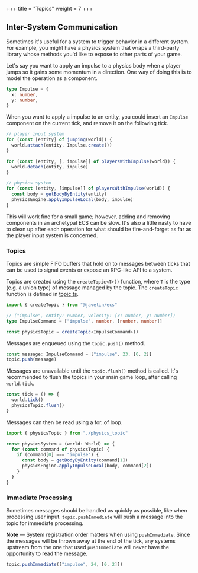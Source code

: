 +++
title = "Topics"
weight = 7
+++

## Inter-System Communication

Sometimes it's useful for a system to trigger behavior in a different system. For example, you might have a physics system that wraps a third-party library whose methods you'd like to expose to other parts of your game.

Let's say you want to apply an impulse to a physics body when a player jumps so it gains some momentum in a direction. One way of doing this is to model the operation as a component.

```typescript
type Impulse = {
  x: number,
  y: number,
}
```

When you want to apply a impulse to an entity, you could insert an `Impulse` component on the current tick, and remove it on the following tick.

```typescript
// player input system
for (const [entity] of jumping(world)) {
  world.attach(entity, Impulse.create())
}

for (const [entity, [, impulse]] of playersWithImpulse(world)) {
  world.detach(entity, impulse)
}
```

```typescript
// physics system
for (const [entity, [impulse]] of playersWithImpulse(world)) {
  const body = getBodyByEntity(entity)
  physicsEngine.applyImpulseLocal(body, impulse)
}
```

This will work fine for a small game; however, adding and removing components in an archetypal ECS can be slow. It's also a little nasty to have to clean up after each operation for what should be fire-and-forget as far as the player input system is concerned.

### Topics

Topics are simple FIFO buffers that hold on to messages between ticks that can be used to signal events or expose an RPC-like API to a system.

Topics are created using the `createTopic<T>()` function, where `T` is the type (e.g. a union type) of message managed by the topic. The `createTopic` function is defined in [topic.ts](https://github.com/3mcd/javelin/blob/master/packages/ecs/src/topic.ts).

```typescript
import { createTopic } from "@javelin/ecs"

// ("impulse", entity: number, velocity: [x: number, y: number])
type ImpulseCommand = ["impulse", number, [number, number]]

const physicsTopic = createTopic<ImpulseCommand>()
```

Messages are enqueued using the `topic.push()` method.

```typescript
const message: ImpulseCommand = ["impulse", 23, [0, 2]]
topic.push(message)
```

Messages are unavailable until the `topic.flush()` method is called. It's recommended to flush the topics in your main game loop, after calling `world.tick`.

```typescript
const tick = () => {
  world.tick()
  physicsTopic.flush()
}
```

Messages can then be read using a for..of loop.

```typescript
import { physicsTopic } from "./physics_topic"

const physicsSystem = (world: World) => {
  for (const command of physicsTopic) {
    if (command[0] === "impulse") {
      const body = getBodyByEntity(command[1])
      physicsEngine.applyImpulseLocal(body, command[2])
    }
  }
}
```

### Immediate Processing

Sometimes messages should be handled as quickly as possible, like when processing user input. `topic.pushImmediate` will push a message into the topic for immediate processing.

<aside>
  <p>
    <strong>Note</strong> — System registration order matters when using <code>pushImmediate</code>. Since the messages will be thrown away at the end of the tick, any systems upstream from the one that used <code>pushImmediate</code> will never have the opportunity to read the message.
  </p>
</aside>

```typescript
topic.pushImmediate(["impulse", 24, [0, 2]])
```
